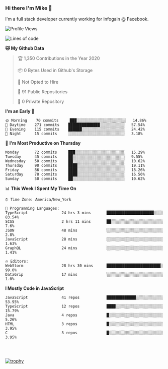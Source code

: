 ### Hi there I'm Mike 👋
I'm a full stack developer currently working for Infogain @ Facebook.

<!--START_SECTION:waka-->
![Profile Views](http://img.shields.io/badge/Profile%20Views-0-blue)

![Lines of code](https://img.shields.io/badge/From%20Hello%20World%20I%27ve%20Written-8.3%20million%20lines%20of%20code-blue)

**🐱 My Github Data** 

> 🏆 1,350 Contributions in the Year 2020
 > 
> 📦 0 Bytes Used in Github's Storage 
 > 
> 🚫 Not Opted to Hire
 > 
> 📜 91 Public Repositories
 > 
> 🔑 0 Private Repository 
 > 
**I'm an Early 🐤** 

```text
🌞 Morning    70 commits     ███░░░░░░░░░░░░░░░░░░░░░░   14.86% 
🌆 Daytime    271 commits    ██████████████░░░░░░░░░░░   57.54% 
🌃 Evening    115 commits    ██████░░░░░░░░░░░░░░░░░░░   24.42% 
🌙 Night      15 commits     ░░░░░░░░░░░░░░░░░░░░░░░░░   3.18%

```
📅 **I'm Most Productive on Thursday** 

```text
Monday       72 commits     ███░░░░░░░░░░░░░░░░░░░░░░   15.29% 
Tuesday      45 commits     ██░░░░░░░░░░░░░░░░░░░░░░░   9.55% 
Wednesday    50 commits     ██░░░░░░░░░░░░░░░░░░░░░░░   10.62% 
Thursday     90 commits     ████░░░░░░░░░░░░░░░░░░░░░   19.11% 
Friday       86 commits     ████░░░░░░░░░░░░░░░░░░░░░   18.26% 
Saturday     78 commits     ████░░░░░░░░░░░░░░░░░░░░░   16.56% 
Sunday       50 commits     ██░░░░░░░░░░░░░░░░░░░░░░░   10.62%

```


📊 **This Week I Spent My Time On** 

```text
⌚︎ Time Zone: America/New_York

💬 Programming Languages: 
TypeScript               24 hrs 3 mins       █████████████████████░░░░   83.54% 
SCSS                     2 hrs 11 mins       ██░░░░░░░░░░░░░░░░░░░░░░░   7.6% 
JSON                     48 mins             ░░░░░░░░░░░░░░░░░░░░░░░░░   2.8% 
JavaScript               28 mins             ░░░░░░░░░░░░░░░░░░░░░░░░░   1.63% 
GraphQL                  24 mins             ░░░░░░░░░░░░░░░░░░░░░░░░░   1.41%

🔥 Editors: 
WebStorm                 28 hrs 30 mins      ████████████████████████░   99.0% 
DataGrip                 17 mins             ░░░░░░░░░░░░░░░░░░░░░░░░░   1.0%

```

**I Mostly Code in JavaScript** 

```text
JavaScript               41 repos            █████████████░░░░░░░░░░░░   53.95% 
TypeScript               12 repos            ████░░░░░░░░░░░░░░░░░░░░░   15.79% 
Java                     4 repos             █░░░░░░░░░░░░░░░░░░░░░░░░   5.26% 
HTML                     3 repos             █░░░░░░░░░░░░░░░░░░░░░░░░   3.95% 
C                        3 repos             █░░░░░░░░░░░░░░░░░░░░░░░░   3.95%

```



<!--END_SECTION:waka-->

##### &nbsp;
[![trophy](https://github-profile-trophy.vercel.app/?username=uptonm&theme=dracula)](https://github.com/ryo-ma/github-profile-trophy)

